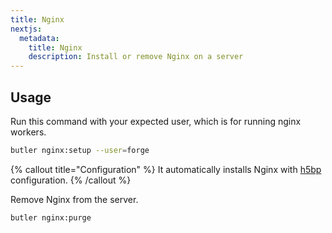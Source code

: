 ```yaml
---
title: Nginx
nextjs:
  metadata:
    title: Nginx
    description: Install or remove Nginx on a server
---
```


## Usage

Run this command with your expected user, which is for running nginx workers.

```bash
butler nginx:setup --user=forge
```

{% callout title="Configuration" %}
It automatically installs Nginx with [h5bp](https://github.com/h5bp/server-configs-nginx.git) configuration.
{% /callout %}

Remove Nginx from the server.

```bash
butler nginx:purge
```

